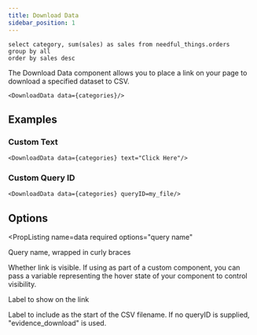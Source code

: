 ```yaml
---
title: Download Data
sidebar_position: 1
---
```


```categories
select category, sum(sales) as sales from needful_things.orders
group by all
order by sales desc
```

The Download Data component allows you to place a link on your page to download a specified dataset to CSV.

<DocTab>
    <div slot='preview'>
        <DownloadData data={categories}/>
    </div>

```svelte
<DownloadData data={categories}/>
```
</DocTab>

## Examples

### Custom Text
<LineBreak/>

<DocTab>
    <div slot='preview'>
        <DownloadData data={categories} text="Click Here"/>
    </div>

```svelte
<DownloadData data={categories} text="Click Here"/>
```
</DocTab>


### Custom Query ID
<LineBreak/>

<DocTab>
    <div slot='preview'>
        <DownloadData data={categories} queryID=my_file/>
    </div>

```svelte
<DownloadData data={categories} queryID=my_file/>
```
</DocTab>

## Options

<PropListing
    name=data
    required
    options="query name"
>

Query name, wrapped in curly braces

</PropListing>
<PropListing 
    name="display"
    options={['true', 'false']}
    defaultValue="true"
>

Whether link is visible. If using as part of a custom component, you can pass a variable representing the hover state of your component to control visibility.

</PropListing>
<PropListing 
    name="text"
    options=string
    defaultValue="Download"
>

Label to show on the link

</PropListing>
<PropListing 
    name="queryID"
    options=string
>

Label to include as the start of the CSV filename. If no queryID is supplied, "evidence_download" is used.

</PropListing>